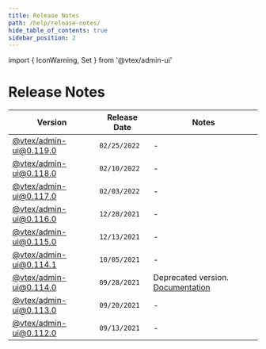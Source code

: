 ```yaml
---
title: Release Notes
path: /help/release-notes/
hide_table_of_contents: true
sidebar_position: 2
---
```


import { IconWarning, Set } from '@vtex/admin-ui'

# Release Notes

| Version                                                                                              | Release Date | Notes                                                                                      |
| ---------------------------------------------------------------------------------------------------- | ------------ | ------------------------------------------------------------------------------------------ |
| [@vtex/admin-ui@0.119.0](https://github.com/vtex/admin-ui/releases/tag/%40vtex%2Fadmin-ui%400.119.0) | `02/25/2022` | -                                                                                          |
| [@vtex/admin-ui@0.118.0](https://github.com/vtex/admin-ui/releases/tag/%40vtex%2Fadmin-ui%400.118.0) | `02/10/2022` | -                                                                                          |
| [@vtex/admin-ui@0.117.0](https://github.com/vtex/admin-ui/releases/tag/%40vtex%2Fadmin-ui%400.117.0) | `02/03/2022` | -                                                                                          |
| [@vtex/admin-ui@0.116.0](https://github.com/vtex/admin-ui/releases/tag/%40vtex%2Fadmin-ui%400.116.0) | `12/28/2021` | -                                                                                          |
| [@vtex/admin-ui@0.115.0](https://github.com/vtex/admin-ui/releases/tag/%40vtex%2Fadmin-ui%400.115.0) | `12/13/2021` | -                                                                                          |
| [@vtex/admin-ui@0.114.1](https://github.com/vtex/admin-ui/releases/tag/%40vtex%2Fadmin-ui%400.114.1) | `10/05/2021` | -                                                                                          |
| [@vtex/admin-ui@0.114.0](https://github.com/vtex/admin-ui/releases/tag/%40vtex%2Fadmin-ui%400.114.0) | `09/28/2021` | Deprecated version. [Documentation](http://0.114.x--admin-ui.surge.sh/introduction/about/) |
| [@vtex/admin-ui@0.113.0](https://github.com/vtex/admin-ui/releases/tag/%40vtex%2Fadmin-ui%400.113.0) | `09/20/2021` | -                                                                                          |
| [@vtex/admin-ui@0.112.0](https://github.com/vtex/admin-ui/releases/tag/%40vtex%2Fadmin-ui%400.112.0) | `09/13/2021` | -                                                                                          |
